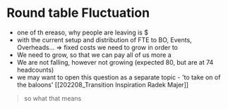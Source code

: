 # Round table Fluctuation

- one of th ereaso, why people are leaving is $
- with the current setup and distribution of FTE to BO, Events, Overheads... => fixed costs we need to grow in order to 
- We need to grow, so that we can pay all of us more a
- We are not falling, however not growing (expected 80, but are at 74 headcounts)
- we may want to open this question as a separate topic - 'to take on of the baloons' [[202208_Transition Inspiration Radek Majer]]

> so what that means


